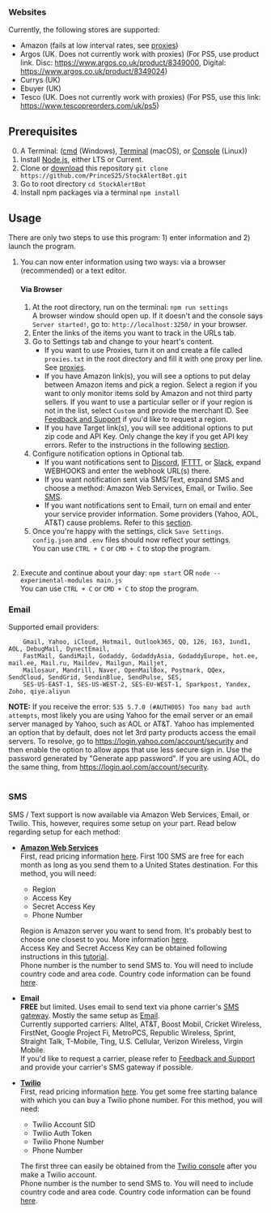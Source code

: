 

### Websites

Currently, the following stores are supported:
* Amazon (fails at low interval rates, see [proxies](#Proxies))
* Argos (UK. Does not currently work with proxies) (For PS5, use product link. Disc: https://www.argos.co.uk/product/8349000, Digital: https://www.argos.co.uk/product/8349024)
* Currys (UK)
* Ebuyer (UK)
* Tesco (UK. Does not currently work with proxies) (For PS5, use this link: https://www.tescopreorders.com/uk/ps5)




## Prerequisites
0. A Terminal: ([cmd](https://en.wikipedia.org/wiki/Cmd.exe) (Windows), [Terminal](https://en.wikipedia.org/wiki/Terminal_(macOS)) (macOS), or [Console](https://en.wikipedia.org/wiki/Linux_console) (Linux))
1. Install [Node.js](https://nodejs.org/en/), either LTS or Current.
2. Clone or [download](https://github.com/PrinceS25/StockAlertBot/archive/main.zip) this repository
    `git clone https://github.com/PrinceS25/StockAlertBot.git`
3. Go to root directory
    `cd StockAlertBot`
4. Install npm packages via a terminal
    `npm install`


## Usage
There are only two steps to use this program: 1) enter information and 2) launch the program.

1. You can now enter information using two ways: via a browser (recommended) or a text editor.
    #### Via Browser
    1. At the root directory, run on the terminal:
        `npm run settings`\
        A browser window should open up. If it doesn't and the console says `Server started!`, go to: `http://localhost:3250/` in your browser.
    2. Enter the links of the items you want to track in the URLs tab.
    3. Go to Settings tab and change to your heart's content.
        - If you want to use Proxies, turn it on and create a file called `proxies.txt` in the root directory and fill it with one proxy per line. See [proxies](#Proxies).
        - If you have Amazon link(s), you will see a options to put delay between Amazon items and pick a region. Select a region if you want to only monitor items sold by Amazon and not third party sellers. If you want to use a particular seller or if your region is not in the list, select `Custom` and provide the merchant ID. See [Feedback and Support](#Feedback-and-Support) if you'd like to request a region.
        - If you have Target link(s), you will see additional options to put zip code and API Key. Only change the key if you get API key errors. Refer to the instructions in the following [section](#Via-Text-Editor).
    4. Configure notification options in Optional tab.
        - If you want notifications sent to [Discord](https://support.discord.com/hc/en-us/articles/228383668-Intro-to-Webhooks), [IFTTT](https://maker.ifttt.com/), or [Slack](https://api.slack.com/messaging/webhooks), expand WEBHOOKS and enter the webhook URL(s) there.
        - If you want notification sent via SMS/Text, expand SMS and choose a method: Amazon Web Services, Email, or Twilio. See [SMS](#SMS).
        - If you want notifications sent to Email, turn on email and enter your service provider information. Some providers (Yahoo, AOL, AT&T) cause problems. Refer to this [section](#Email).
    5. Once you're happy with the settings, click `Save Settings`.\
    `config.json` and `.env` files should now reflect your settings.\
    You can use `CTRL + C` or `CMD + C` to stop the program.<br><br>
        
2. Execute and continue about your day: 
    `npm start` OR `node --experimental-modules main.js`\
    You can use `CTRL + C` or `CMD + C` to stop the program.


### Email
Supported email providers:
```
    Gmail, Yahoo, iCloud, Hotmail, Outlook365, QQ, 126, 163, 1und1, AOL, DebugMail, DynectEmail, 
    FastMail, GandiMail, Godaddy, GodaddyAsia, GodaddyEurope, hot.ee, mail.ee, Mail.ru, Maildev, Mailgun, Mailjet, 
    Mailosaur, Mandrill, Naver, OpenMailBox, Postmark, QQex, SendCloud, SendGrid, SendinBlue, SendPulse, SES, 
    SES-US-EAST-1, SES-US-WEST-2, SES-EU-WEST-1, Sparkpost, Yandex, Zoho, qiye.aliyun
```

**NOTE:**  If you receive the error: `535 5.7.0 (#AUTH005) Too many bad auth attempts`, most likely you are using Yahoo for the email server or an email server managed by Yahoo, such as AOL or AT&T. Yahoo has implemented an option that by default, does not let 3rd party products access the email servers. To resolve, go to https://login.yahoo.com/account/security and then enable the option to allow apps that use less secure sign in. Use the password generated by "Generate app password". If you are using AOL, do the same thing, from https://login.aol.com/account/security.
<br><br>


### SMS
SMS / Text support is now available via Amazon Web Services, Email, or Twilio. This, however, requires some setup on your part. Read below regarding setup for each method:

- **[Amazon Web Services](https://aws.amazon.com/sns)**\
First, read pricing information [here](https://aws.amazon.com/sns/faqs/#SMS_pricing). First 100 SMS are free for each month as long as you send them to a United States destination. For this method, you will need:
    - Region
    - Access Key
    - Secret Access Key
    - Phone Number

    Region is Amazon server you want to send from. It's probably best to choose one closest to you. More information [here](https://docs.aws.amazon.com/sns/latest/dg/sns-supported-regions-countries.html).\
    Access Key and Secret Access Key can be obtained following instructions in this [tutorial](https://medium.com/codephilics/how-to-send-a-sms-using-amazon-simple-notification-service-sns-46208d82abcc).\
    Phone number is the number to send SMS to. You will need to include country code and area code. Country code information can be found [here](https://countrycode.org/).

- **Email**\
**FREE** but limited. Uses email to send text via phone carrier's [SMS gateway](https://en.wikipedia.org/wiki/SMS_gateway). Mostly the same setup as [Email](#Email).\
Currently supported carriers: Alltel, AT&T, Boost Mobil, Cricket Wireless, FirstNet, Google Project Fi, MetroPCS, Republic Wireless, Sprint, Straight Talk, T-Mobile, Ting, U.S. Cellular, Verizon Wireless, Virgin Mobile.\
If you'd like to request a carrier, please refer to [Feedback and Support](#Feedback-and-Support) and provide your carrier's SMS gateway if possible.

- **[Twilio](https://www.twilio.com/sms)**\
First, read pricing information [here](https://www.twilio.com/sms/pricing). You get some free starting balance with which you can buy a Twilio phone number. For this method, you will need:
    - Twilio Account SID
    - Twilio Auth Token
    - Twilio Phone Number
    - Phone Number

    The first three can easily be obtained from the [Twilio console](https://www.twilio.com/console) after you make a Twilio account.\
    Phone number is the number to send SMS to. You will need to include country code and area code. Country code information can be found [here](https://countrycode.org/).
<br><br>
